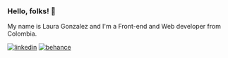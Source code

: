 ### Hello, folks! 👋

My name is Laura Gonzalez and I'm a Front-end and Web developer from Colombia.

[![linkedin](https://img.shields.io/badge/LinkedIn-0A66C2?style=for-the-badge&logo=LinkedIn&logoColor=white)](https://www.linkedin.com/in/laura-gonzalez-zuluaga/) <a href="https://www.behance.net/lauragonzalezweb" target="_blank">![behance](https://img.shields.io/badge/Behance-1769FF?style=for-the-badge&logo=Behance&logoColor=white)</a>
<!--
**lauragonzalezz/lauragonzalezz** is a ✨ _special_ ✨ repository because its `README.md` (this file) appears on your GitHub profile.

Here are some ideas to get you started:

- 🔭 I’m currently working on ...
- 🌱 I’m currently learning ...
- 👯 I’m looking to collaborate on ...
- 🤔 I’m looking for help with ...
- 💬 Ask me about ...
- 📫 How to reach me: ...
- 😄 Pronouns: ...
- ⚡ Fun fact: ...
-->

